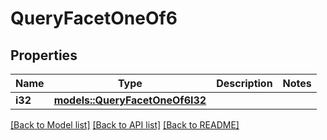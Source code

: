 # QueryFacetOneOf6

## Properties

Name | Type | Description | Notes
------------ | ------------- | ------------- | -------------
**i32** | [**models::QueryFacetOneOf6I32**](QueryFacet_oneOf_6_I32.md) |  | 

[[Back to Model list]](../README.md#documentation-for-models) [[Back to API list]](../README.md#documentation-for-api-endpoints) [[Back to README]](../README.md)


